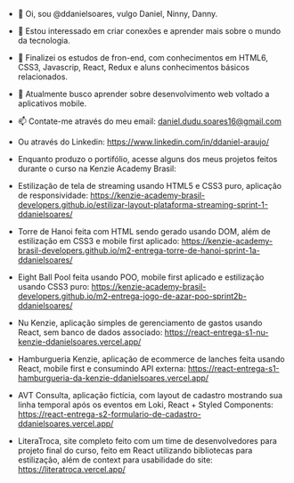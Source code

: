 - 👋 Oi, sou @ddanielsoares, vulgo Daniel, Ninny, Danny.
- 👀 Estou interessado em criar conexões e aprender mais sobre o mundo da tecnologia.
- 🌱 Finalizei os estudos de fron-end, com conhecimentos em HTML6, CSS3, Javascrip, React, Redux e aluns conhecimentos básicos relacionados.
- 💞️ Atualmente busco aprender sobre desenvolvimento web voltado a aplicativos mobile.
- 📫 Contate-me através do meu email: daniel.dudu.soares16@gmail.com
- Ou através do Linkedin: https://www.linkedin.com/in/ddaniel-araujo/

- Enquanto produzo o portifólio, acesse alguns dos meus projetos feitos durante o curso na Kenzie Academy Brasil:

- Estilização de tela de streaming usando HTML5 e CSS3 puro, aplicação de responsividade: https://kenzie-academy-brasil-developers.github.io/estilizar-layout-plataforma-streaming-sprint-1-ddanielsoares/
- Torre de Hanoi feita com HTML sendo gerado usando DOM, além de estilização em CSS3 e mobile first aplicado: https://kenzie-academy-brasil-developers.github.io/m2-entrega-torre-de-hanoi-sprint-1a-ddanielsoares/
- Eight Ball Pool feita usando POO, mobile first aplicado e estilização usando CSS3 puro: https://kenzie-academy-brasil-developers.github.io/m2-entrega-jogo-de-azar-poo-sprint2b-ddanielsoares/
- Nu Kenzie, aplicação simples de gerenciamento de gastos usando React, sem banco de dados associado: https://react-entrega-s1-nu-kenzie-ddanielsoares.vercel.app/
- Hamburgueria Kenzie, aplicação de ecommerce de lanches feita usando React, mobile first e consumindo API externa: https://react-entrega-s1-hamburgueria-da-kenzie-ddanielsoares.vercel.app/
- AVT Consulta, aplicação fictícia, com layout de cadastro mostrando sua linha temporal após os eventos em Loki, React + Styled Components: https://react-entrega-s2-formulario-de-cadastro-ddanielsoares.vercel.app/
- LiteraTroca, site completo feito com um time de desenvolvedores para projeto final do curso, feito em React utilizando bibliotecas para estilização, além de context para usabilidade do site: https://literatroca.vercel.app/

<!---
ddanielsoares/ddanielsoares is a ✨ special ✨ repository because its `README.md` (this file) appears on your GitHub profile.
You can click the Preview link to take a look at your changes.
--->
